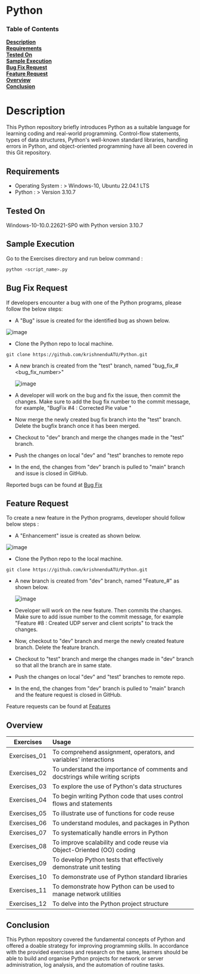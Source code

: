 # Python


### Table of Contents
**[Description](#description)**<br>
**[Requirements](#requirements)**<br>
**[Tested On](#tested-on)**<br>
**[Sample Execution](#sample-execution)**<br>
**[Bug Fix Request](#bug-fix-request)**<br>
**[Feature Request](#feature-request)**<br>
**[Overview](#overview)**<br>
**[Conclusion](#conclusion)**<br>

# Description
This Python repository briefly introduces Python as a suitable language for learning coding and real-world programming. Control-flow statements, types of data structures, Python's well-known standard libraries, handling errors in Python, and object-oriented programming have all been covered in this Git repository.

## Requirements
- Operating System : > Windows-10, Ubuntu 22.04.1 LTS
- Python :  > Version 3.10.7 

## Tested On

Windows-10-10.0.22621-SP0 with Python version 3.10.7

## Sample Execution 

Go to the Exercises directory and run below command :
```python
python <script_name>.py
``` 

## Bug Fix Request

If developers encounter a bug with one of the Python programs, please follow the below steps:
- A "Bug" issue is created for the identified bug as shown below.

![image](https://user-images.githubusercontent.com/119352610/209512161-854ed88e-c16c-474d-b11d-da1ad1154951.png)

- Clone the Python repo to local machine.
```
git clone https://github.com/krishnenduATU/Python.git
``` 

- A new branch is created from the "test" branch, named "bug_fix_#<bug_fix_number>"
  
  ![image](https://user-images.githubusercontent.com/119352610/209512959-1c818968-b75a-4623-8da4-0d8ba7fb0074.png)

- A developer will work on the bug and fix the issue, then commit the changes. Make sure to add the bug fix number to the commit message, for example, "BugFix #4 : Corrected Pie value "
- Now merge the newly created bug fix branch into the "test" branch. Delete the bugfix branch once it has been merged.
- Checkout to "dev" branch and merge the changes made in the "test" branch.
- Push the changes on local "dev" and "test" branches to remote repo 
- In the end, the changes from "dev" branch is pulled to "main" branch and issue is closed in GitHub.
 
Reported bugs can be found at [Bug Fix](https://github.com/krishnenduATU/Python/issues?q=is%3Aissue+is%3Aclosed+label%3Abug)  

## Feature Request

To create a new feature in the Python programs, developer should follow below steps :

- A "Enhancement" issue is created as shown below.

![image](https://user-images.githubusercontent.com/119352610/209514336-9782f35b-9747-4cbf-8f4e-07a7eddee361.png)

- Clone the Python repo to the local machine.
```
git clone https://github.com/krishnenduATU/Python.git
``` 

- A new branch is created from "dev" branch, named "Feature_#<issue number>" as shown below.  

  ![image](https://user-images.githubusercontent.com/119352610/209512959-1c818968-b75a-4623-8da4-0d8ba7fb0074.png)
  
- Developer will work on the new feature. Then commits the changes. Make sure to add issue number to the commit message, for example "Feature #8 : Created UDP server and client scripts" to track the changes.
- Now, checkout to "dev" branch and merge the newly created feature branch. Delete the feature branch.
- Checkout to "test" branch and merge the changes made in "dev" branch so that all the branch are in same state.
- Push the changes on local "dev" and "test" branches to remote repo.
- In the end, the changes from "dev" branch is pulled to "main" branch and the feature request is closed in GitHub.

 Feature requests can be found at [Features](https://github.com/krishnenduATU/Python/issues?q=is%3Aissue+is%3Aclosed+label%3Aenhancement+)

## Overview

| Exercises   |      Usage      | 
|----------| :---------------|
| Exercises_01 | To comprehend assignment, operators, and variables' interactions   | 
| Exercises_02 | To understand the importance of comments and docstrings while writing scripts   | 
| Exercises_03 | To explore the use of Python's data structures |
| Exercises_04 | To begin writing Python code that uses control flows and statements  | 
| Exercises_05 | To illustrate use of functions for code reuse | 
| Exercises_06 | To understand modules, and packages in Python| 
| Exercises_07 | To systematically handle errors in Python |
| Exercises_08 | To improve scalability and code reuse via Object-Oriented (OO) coding | 
| Exercises_09 | To develop Python tests that effectively demonstrate unit testing | 
| Exercises_10 | To demonstrate use of Python standard libraries  |
| Exercises_11 | To demonstrate how Python can be used to manage network utilities  | 
| Exercises_12 | To delve into the Python project structure  | 

## Conclusion

This Python repository covered the fundamental concepts of Python and offered a doable strategy for improving programming skills. In accordance with the provided exercises and research on the same, learners should be able to build and organise Python projects for network or server administration, log analysis, and the automation of routine tasks.

